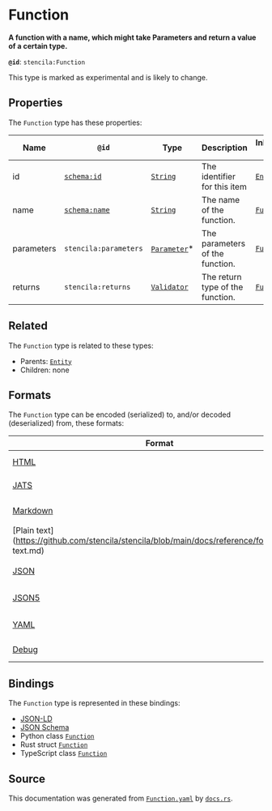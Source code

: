 # Function

**A function with a name, which might take Parameters and return a value of a certain type.**

**`@id`**: `stencila:Function`

This type is marked as experimental and is likely to change.

## Properties

The `Function` type has these properties:

| Name       | `@id`                                    | Type                                                                                                   | Description                      | Inherited from                                                                                      |
| ---------- | ---------------------------------------- | ------------------------------------------------------------------------------------------------------ | -------------------------------- | --------------------------------------------------------------------------------------------------- |
| id         | [`schema:id`](https://schema.org/id)     | [`String`](https://github.com/stencila/stencila/blob/main/docs/reference/schema/data/string.md)        | The identifier for this item     | [`Entity`](https://github.com/stencila/stencila/blob/main/docs/reference/schema/other/entity.md)    |
| name       | [`schema:name`](https://schema.org/name) | [`String`](https://github.com/stencila/stencila/blob/main/docs/reference/schema/data/string.md)        | The name of the function.        | [`Function`](https://github.com/stencila/stencila/blob/main/docs/reference/schema/flow/function.md) |
| parameters | `stencila:parameters`                    | [`Parameter`](https://github.com/stencila/stencila/blob/main/docs/reference/schema/flow/parameter.md)* | The parameters of the function.  | [`Function`](https://github.com/stencila/stencila/blob/main/docs/reference/schema/flow/function.md) |
| returns    | `stencila:returns`                       | [`Validator`](https://github.com/stencila/stencila/blob/main/docs/reference/schema/data/validator.md)  | The return type of the function. | [`Function`](https://github.com/stencila/stencila/blob/main/docs/reference/schema/flow/function.md) |

## Related

The `Function` type is related to these types:

- Parents: [`Entity`](https://github.com/stencila/stencila/blob/main/docs/reference/schema/other/entity.md)
- Children: none

## Formats

The `Function` type can be encoded (serialized) to, and/or decoded (deserialized) from, these formats:

| Format                                                                                            | Encoding       | Decoding     | Status                 | Notes |
| ------------------------------------------------------------------------------------------------- | -------------- | ------------ | ---------------------- | ----- |
| [HTML](https://github.com/stencila/stencila/blob/main/docs/reference/formats/HTML.md)             | 🔷 Low loss     |              | 🚧 Under development    |       |
| [JATS](https://github.com/stencila/stencila/blob/main/docs/reference/formats/JATS.md)             | 🔷 Low loss     |              | 🚧 Under development    |       |
| [Markdown](https://github.com/stencila/stencila/blob/main/docs/reference/formats/Markdown.md)     | 🟥 High loss    |              | 🚧 Under development    |       |
| [Plain text](https://github.com/stencila/stencila/blob/main/docs/reference/formats/Plain text.md) | 🟥 High loss    |              | 🟥 Alpha                |       |
| [JSON](https://github.com/stencila/stencila/blob/main/docs/reference/formats/JSON.md)             | 🟢 No loss      | 🟢 No loss    | 🟢 Stable               |       |
| [JSON5](https://github.com/stencila/stencila/blob/main/docs/reference/formats/JSON5.md)           | 🟢 No loss      | 🟢 No loss    | 🟢 Stable               |       |
| [YAML](https://github.com/stencila/stencila/blob/main/docs/reference/formats/YAML.md)             | 🟢 No loss      | 🟢 No loss    | 🟢 Stable               |       |
| [Debug](https://github.com/stencila/stencila/blob/main/docs/reference/formats/Debug.md)           | 🔷 Low loss     |              | 🟢 Stable               |       |

## Bindings

The `Function` type is represented in these bindings:

- [JSON-LD](https://stencila.dev/Function.jsonld)
- [JSON Schema](https://stencila.dev/Function.schema.json)
- Python class [`Function`](https://github.com/stencila/stencila/blob/main/python/stencila/types/function.py)
- Rust struct [`Function`](https://github.com/stencila/stencila/blob/main/rust/schema/src/types/function.rs)
- TypeScript class [`Function`](https://github.com/stencila/stencila/blob/main/typescript/src/types/Function.ts)

## Source

This documentation was generated from [`Function.yaml`](https://github.com/stencila/stencila/blob/main/schema/Function.yaml) by [`docs.rs`](https://github.com/stencila/stencila/blob/main/rust/schema-gen/src/docs.rs).